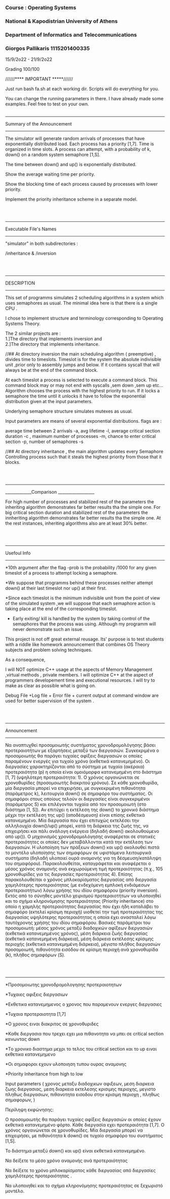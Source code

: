 ###  Course : Operating Systems ### 
###  National & Kapodistrian University of Athens ### 
###  Department of Informatics and Telecommunications ###
###  Giorgos Pallikaris 1115201400335  ### 

15/9/2o22 - 21/9/2o22 <br />



Grading
100/100


//////**** IMPORTANT *****//////

Just run  bash fa.sh at each working dir.
Scripts will do everything for you.

You can change the running parameters in there. 
I have already made some examples.
Feel free to test on your own.
<br /> <br /> 

_____________________________________________
Summary of the Announcement
_____________________________________________

The simulator will generate random arrivals of processes that have exponentially distributed load.
Each process has a priority [1,7].
Time is organized in time slots.
A process can attempt, with a probability of k, down() on a random system semaphore [1,S].

The time between down() and up() is exponentially distributed.

Show the average waiting time per priority.

Show the blocking time of each process caused by processes with lower priority.

Implement the priority inheritance scheme in a separate model.

<br /> <br /> 



______________
Executable File's Names
___________________

"simulator" in both subdirectories :

/inheritance 
&
/inversion 

<br /> <br /> 




_________________________________
DESCRIPTION
_________________________________

This set of  programms simulates 2 scheduling algorithms in a system which uses semaphores as usual.
The minimal idea here is that there is a single CPU .

I chose to implement structure and terminology corresponding to Operating Systems Theory.

The 2 similar projects are   : 
<br /> 1.]The directory that implements inversion 
and
<br /> 2.]The directory that implements inheritance.

//##
At directory inversion the main scheduling algorithm ( preemptive) , divides time to timeslots. 
Timeslot is for the system the absolute indivisible unit ,prior only to assembly jumps and below.
If it contains syscall that will always be at the end of the command block.


At each timeslot a process is selected to execute a command block.
This command block may or may not end with syscalls ,sem down ,sem up etc...
Algorithm chooses the process with the highest priority to run. If it locks a semaphore the time until it unlocks it have to follow the exponential distribution given at the input parameters.

Underlying semaphore structure simulates mutexes as usual.

Input parameters are means of several exponential distributions. 
flags are :

average time between 2 arrivals -a,
avg lifetime -l,
average critical section duration -c ,
maximum number of processes   -m,
chance to enter critical section -p,
number of semaphores -s


//##
At directory inheritance , the main algorithm updates every Semaphore Controlling  process such that it steals the highest priority from those that it blocks.

<br /> <br /> 

__________________________________________
_____________Comparison __________________

For high number of processes and stabilized rest of the parameters the inheriting algorithm demonstrates far better results tha the simple one.
For big critical section duration and stabilized rest of the parameters the innheriting algorithm demonstrates far better results tha the simple one.
At the rest instances, inheriting algorithms also are at least 30% better.

<br /> <br /> 


_________________________________________

Usefoul Info
_________________________________________

*10th argument after the flag   -prob is the probability /1000 for any given timeslot of a process to attempt locking a semaphore.

*We suppose that programms behind these processes neither  attempt down() at their last timeslot nor up() at their first.

*Since each timeslot is the minimum indivisible unit from the point of view of the simulated system ,we will suppose that each semaphore action is taking place at the end of the corresponding timeslot.

* Εarly exiting/ kill is handled by the system by taking control of the semaphores that the process was using.
Although my programm will never demonstrate such an issue.





This project is not off great external reusage.
Its' purpose is to test students with a riddle like homework announcement that combines OS Theory subjects and problem solving techniques.



As a consequence,

I will NOT  optimize C++ usage at the aspects of Memory Management ,virtual methods , private members.
I will optimize C++ at the aspect of programmers developement time and executional resources.
I will try to make as clear as possible what is going on.


Debug File +Log file + Error file + current output at command window are used for better supervision of the system .


<br /> <br /> 

_________________________________
Αnnouncement
_________________________________
Να αναπτυχθεί προσομοιωτής συστήματος χρονοδρομολόγησης βάσει προτεραιοτήτων 
με εξαρτήσεις μεταξύ των διεργασιών. 
Συγκεκριμένα ο προσομοιωτής θα παράγει τυχαίες αφίξεις διεργασιών οι οποίες 
παραμένουν ενεργές για τυχαίο χρόνο (εκθετικά κατανεμημένο). Οι διεργασίες 
χαρακτηρίζονται από το σύστημα με τυχαία (ακέραια) προτεραιότητα (p) η οποία
είναι ομοιόμορφα κατανεμημένη στο διάστημα [1, 7] (υψηλότερη προτεραιότητα: 1).
 Ο χρόνος οργανώνεται σε χρονοθυρίδες (προσομοιωτής διακριτού χρόνου). Σε κάθε
χρονοθυρίδα, μία διεργασία μπορεί να επιχειρήσει, με συγκεκριμένη πιθανότητα
(παράμετρος k), λειτουργία down() σε σημαφόρο του συστήματος. Οι σημαφόροι
στους οποίους τελούν οι διεργασίες είναι συγκεκριμένοι (παράμετρος S) και
επιλέγονται τυχαία από τον προσομοιωτή (στο διάστημα [1, S]). Αν επιτύχει η
εκτέλεση της down() το χρονικό διάστημα μέχρι την εκτέλεση της up()
(αποδέσμευση) είναι επίσης εκθετικά κατανεμημένο. Μία διεργασία που έχει
επιτυχώς εκτελέσει την αλληλουχία down()/up() μπορεί, κατά τη διάρκεια της ζωής
της, να επιχειρήσει και πάλι ανάλογη ενέργεια (δηλαδή down() ακολουθούμενο από
up()). Ο μηχανισμός χρονοδρομολόγησης αναφέρεται σε στατικές προτεραιότητες οι
οποίες δεν μεταβάλλονται κατά την εκτέλεση των διεργασιών. Η υλοποίηση των
πράξεων down() και up() ακολουθεί πιστά το μοντέλο υλοποίησης των σημαφόρων
σε υφιστάμενα λειτουργικά συστήματα (δηλαδή υλοποιεί ουρά αναμονής για τη
δέσμευση/κατάληψη του σημαφόρου). Παρακολουθείται, καταγράφεται και
αναφέρεται ο μέσος χρόνος αναμονής ανά εκχωρούμενη τιμή προτεραιότητας (π.χ.,
105 χρονοθυρίδες για τις διεργασίες προτεραιότητας 4). Επίσης παρακολουθείται ο
χρόνος μπλοκαρίσματος διεργασίας από διεργασία χαμηλότερης προτεραιότητας (με
ενδεχόμενη εμπλοκή ενδιάμεσων προτεραιοτήτων) λόγω
χρήσης του ιδίου
σημαφόρου (priority inversion). Εκτός από το σύνηθες μοντέλο χειρισμού
προτεραιοτήτων να υλοποιηθεί και το σχήμα κληρονόμησης προτεραιότητας (Priority
inheritance) στο οποίο η χαμηλής προτεραιότητας διεργασίας που έχει ήδη καταλάβει
το σημαφόρο (εκτελεί κρίσιμη περιοχή) υιοθετεί την τιμή προτεραιότητας της
διεργασίας υψηλότερης προτεραιότητας η οποία έχει ανασταλεί λόγω ταυτόχρονης
χρήσης του ιδίου σημαφόρου.
Βασικές παράμετροι του προσομοιωτή: μέσος χρόνος μεταξύ διαδοχικών αφίξεων
διεργασιών (εκθετικά κατανεμημένος χρόνος), μέση διάρκεια ζωής διεργασίας
(εκθετικά κατανεμημένη διάρκεια), μέση διάρκεια εκτέλεσης κρίσιμης περιοχής
(εκθετικά κατανεμημένη διάρκεια), μέγιστο πλήθος διεργασιών προσομοιωτή,
πιθανότητα εισόδου σε κρίσιμη περιοχή ανά χρονοθυρίδα (k), πλήθος σημαφόρων
(S).

<br /> <br /> 
____________________



*Προσομοιωτης χρονοδρομολογησης προτεραιοτητων

*Τυχαιες αφιξεις διεργασιων

*Εκθετικα κατανεμημενος ο χρονος που παραμενουν ενεργες διεργασιες

*Τυχαια προτεραιοτητα [1,7]

*Ο χρονος ειναι διακριτος σε χρονοθυριδες

*Καθε διεργασια που τρεχει εχει μια πιθανοτητα να μπει σε critical section κανωντας down

*Tο χρονικο διαστημα μεχρι το τελος του critical section και το up ειναι εκθετικα κατανεμημενο

*Οι σημαφοροι εχουν υλοποιηση τυπου ουρας αναμονης

*Priority Inheritance from high to low 



Input parameters (  χρονος μεταξυ διαδοχικων αφιξεων,
					μεση διαρκεια ζωης διεργασιας,
					μεση διαρκεια εκτελεσης κρισιμης περιοχης,
					μεγιστο πληθως διεργασιων,
					πιθανοτητα εισοδου στην κρισιμη περιοχη ,
					πληθως σημαφορων,
				 )
	

Περίληψη εκφώνησης:

Ο προσομοιωτής θα παράγει τυχαίες αφίξεις διεργασιών οι οποίες έχουν εκθετικά κατανεμημένο φόρτο.
Κάθε διεργασία εχει προτεραιότητα [1,7]. 
Ο χρόνος οργανώνεται σε χρονοθυρίδες.
Μία διεργασία μπορεί να επιχειρήσει, με πιθανότητα k
down() σε τυχαίο σημαφόρο του συστήματος [1,S]. 

To διάστημα μεταξύ down() και up() είναι εκθετικά κατανεμημένο.

Να δείξετε το μέσο χρόνο αναμονής ανά προτεραιότητας 

Να δείξετε το χρόνο μπλοκαρίσματος κάθε διεργασίας από διεργασίες χαμηλότερης προτεραιότητας .

Να υλοποιηθεί και το σχήμα κληρονόμησης προτεραιότητας σε ξεχωριστό μοντέλο.




